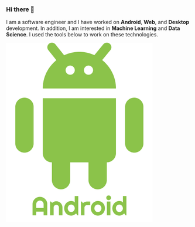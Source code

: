 ### Hi there 👋
I am a software engineer and I have worked on **Android**, **Web**, and **Desktop** development. 
In addition, I am interested in **Machine Learning** and **Data Science**.
I used the tools below to work on these technologies.

![](https://github.com/shkhaider2015/shkhaider2015/blob/main/asset/android.png)
